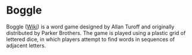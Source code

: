 # Boggle
Boggle ([Wiki][ref]) is a word game designed by Allan Turoff and originally distributed by Parker Brothers. The game is played using a plastic grid of lettered dice, in which players attempt to find words in sequences of adjacent letters. 

   [ref]: <https://en.wikipedia.org/wiki/Boggle>
